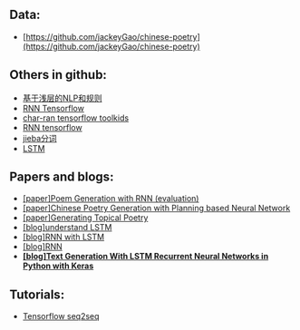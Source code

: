 ## Data:
- [https://github.com/jackeyGao/chinese-poetry](https://github.com/jackeyGao/chinese-poetry)

## Others in github:
- [基于浅层的NLP和规则](https://github.com/linpingta/chinese-poem-generator)
- [RNN Tensorflow](https://github.com/xue2han/AncientChinesePoemRNN)
- [char-ran tensorflow toolkids](https://github.com/sherjilozair/char-rnn-tensorflow)
- [RNN tensorflow](https://github.com/hx364/Chinese_Poem_RNN)
- [jieba分词](https://github.com/fxsjy/jieba)
- [LSTM](https://github.com/ChaosPKU/Poetry)

## Papers and blogs:
- [[paper]Poem Generation with RNN (evaluation)](http://aclweb.org/anthology/D/D14/D14-1074.pdf)
- [[paper]Chinese Poetry Generation with Planning based Neural Network](https://arxiv.org/pdf/1610.09889.pdf)
- [[paper]Generating Topical Poetry](https://www.aclweb.org/anthology/D/D16/D16-1126.pdf)
- [[blog]understand LSTM](http://colah.github.io/posts/2015-08-Understanding-LSTMs/)
- [[blog]RNN with LSTM](http://deeplearning.net/tutorial/lstm.html)
- [[blog]RNN](http://karpathy.github.io/2015/05/21/rnn-effectiveness/)
- [**[blog]Text Generation With LSTM Recurrent Neural Networks in Python with Keras**](http://machinelearningmastery.com/text-generation-lstm-recurrent-neural-networks-python-keras/)

## Tutorials:
- [Tensorflow seq2seq](https://www.tensorflow.org/tutorials/seq2seq)
